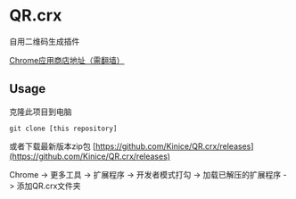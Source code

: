 # QR.crx
自用二维码生成插件

[Chrome应用商店地址（需翻墙）](https://chrome.google.com/webstore/detail/qrcodecreater/pbikgacicobhenmmbpmnikhnnhenolap?hl=zh-CN&gl=CN)

## Usage

克隆此项目到电脑

```
git clone [this repository]
```

或者下载最新版本zip包 [https://github.com/Kinice/QR.crx/releases](https://github.com/Kinice/QR.crx/releases)

Chrome -> 更多工具 -> 扩展程序 -> 开发者模式打勾 -> 加载已解压的扩展程序 ->  添加QR.crx文件夹
